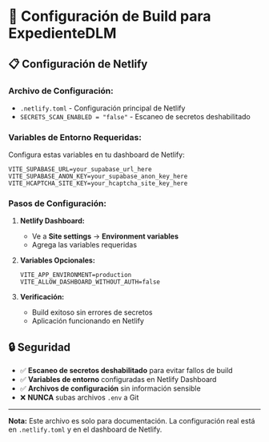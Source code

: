 # 🚀 Configuración de Build para ExpedienteDLM

## 📋 Configuración de Netlify

### **Archivo de Configuración:**
- `.netlify.toml` - Configuración principal de Netlify
- `SECRETS_SCAN_ENABLED = "false"` - Escaneo de secretos deshabilitado

### **Variables de Entorno Requeridas:**
Configura estas variables en tu dashboard de Netlify:

```
VITE_SUPABASE_URL=your_supabase_url_here
VITE_SUPABASE_ANON_KEY=your_supabase_anon_key_here
VITE_HCAPTCHA_SITE_KEY=your_hcaptcha_site_key_here
```

### **Pasos de Configuración:**

1. **Netlify Dashboard:**
   - Ve a **Site settings** → **Environment variables**
   - Agrega las variables requeridas

2. **Variables Opcionales:**
   ```
   VITE_APP_ENVIRONMENT=production
   VITE_ALLOW_DASHBOARD_WITHOUT_AUTH=false
   ```

3. **Verificación:**
   - Build exitoso sin errores de secretos
   - Aplicación funcionando en Netlify

## 🔒 Seguridad

- ✅ **Escaneo de secretos deshabilitado** para evitar fallos de build
- ✅ **Variables de entorno** configuradas en Netlify Dashboard
- ✅ **Archivos de configuración** sin información sensible
- ❌ **NUNCA** subas archivos `.env` a Git

---

**Nota:** Este archivo es solo para documentación. La configuración real está en `.netlify.toml` y en el dashboard de Netlify.
